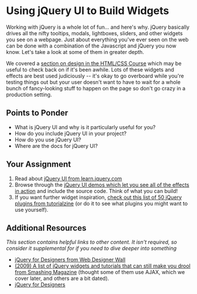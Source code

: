 # Using jQuery UI to Build Widgets

Working with jQuery is a whole lot of fun... and here's why.  jQuery basically drives all the nifty tooltips, modals, lightboxes, sliders, and other widgets you see on a webpage.  Just about everything you've ever seen on the web can be done with a combination of the Javascript and jQuery you now know.  Let's take a look at some of them in greater depth.

We covered a [section on design in the HTML/CSS Course](/html5-and-css3) which may be useful to check back on if it's been awhile.  Lots of these widgets and effects are best used judiciously -- it's okay to go overboard while you're testing things out but your user doesn't want to have to wait for a whole bunch of fancy-looking stuff to happen on the page so don't go crazy in a production setting.

## Points to Ponder

* What is jQuery UI and why is it particularly useful for you?
* How do you include jQuery UI in your project?
* How do you use jQuery UI?
* Where are the docs for jQuery UI?

## Your Assignment

1. Read about [jQuery UI from learn.jquery.com](http://learn.jquery.com/jquery-ui/)
2. Browse through the [jQuery UI demos which let you see all of the effects in action](http://jqueryui.com/demos/) and include the source code.  Think of what you can build!
3. If you want further widget inspiration, [check out this list of 50 jQuery plugins from tutorialzine](http://tutorialzine.com/2013/04/50-amazing-jquery-plugins/) (or do it to see what plugins you might want to use yourself).

## Additional Resources

*This section contains helpful links to other content. It isn't required, so consider it supplemental for if you need to dive deeper into something*

* [jQuery for Designers from Web Designer Wall](http://www.webdesignerwall.com/demo/jquery/)
* [(2009) A list of jQuery widgets and tutorials that can still make you drool from Smashing Magazine](http://coding.smashingmagazine.com/2009/01/15/45-new-jquery-techniques-for-a-good-user-experience/) (thought some of them use AJAX, which we cover later, and others are a bit dated).
* [jQuery for Designers](http://jqueryfordesigners.com/)
